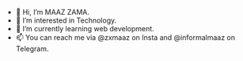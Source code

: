 - 👋 Hi, I’m MAAZ ZAMA.
- 👀 I’m interested in Technology.
- 🌱 I’m currently learning web development.
- 📫 You can reach me via @zxmaaz on Insta and @informalmaaz on Telegram.
